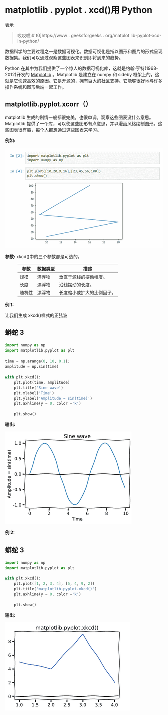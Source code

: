 # matplotlib . pyplot . xcd()用 Python

表示

> 哎哎哎:# t0]https://www . geeksforgeeks . org/matplot lib-pyplot-xcd-in-python/

数据科学的主要过程之一是数据可视化。数据可视化是指以图形和图片的形式呈现数据集。我们可以通过观察这些图表来识别即将到来的趋势。

Python 在其中为我们提供了一个惊人的数据可视化库，这就是约翰·亨特(1968-2012)开发的 [Matplotlib](http://geeksforgeeks.org/python-matplotlib-an-overview/) 。Matplotlib 是建立在 numpy 和 sideby 框架上的，这就是它快速高效的原因。它是开源的，拥有巨大的社区支持。它能够很好地与许多操作系统和图形后端一起工作。

## matplotlib.pyplot.xcorr（）

matplotlib 生成的剧情一般都很完美，也很单调。观察这些图表没什么意思。Matplotlib 提供了一个库，可以使这些图形有点意思，并以漫画风格绘制图形。这些图表很有趣，每个人都想通过这些图表来学习。

**例如:**

![python-matplotlib](img/2367ec561676538dbb821ec34139b9c5.png)

**参数:**
xkcd()中的三个参数都是可选的。

<figure class="table">

| 参数 | 数据类型 | 描述 |
| --- | --- | --- |
| 规模 | 漂浮物 | 垂直于源线的摆动幅度。 |
| 长度 | 漂浮物 | 沿线摆动的长度。 |
| 随机性 | 漂浮物 | 长度缩小或扩大的比例因子。 |

</figure>

**例 1:**

让我们生成 xkcd()样式的正弦波

## 蟒蛇 3

```py
import numpy as np
import matplotlib.pyplot as plt

time = np.arange(0, 10, 0.1);
amplitude = np.sin(time)

with plt.xkcd():
    plt.plot(time, amplitude)
    plt.title('Sine wave')
    plt.xlabel('Time')
    plt.ylabel('Amplitude = sin(time)')
    plt.axhline(y = 0, color ='k')

    plt.show()
```

**输出:**

![matplotlib.pyplot.xkcd()](img/f523fe1077a31eae677c09fc2ec8c9df.png)

**例 2:**

## 蟒蛇 3

```py
import numpy as np
import matplotlib.pyplot as plt

with plt.xkcd():
    plt.plot([1, 2, 3, 4], [5, 4, 9, 2])
    plt.title('matplotlib.pyplot.xkcd()')
    plt.axhline(y = 0, color ='k')

    plt.show()
```

**输出:**

![python-matplotlib-xkcd](img/0542c4495a7339b69a5299479e2cc569.png)
